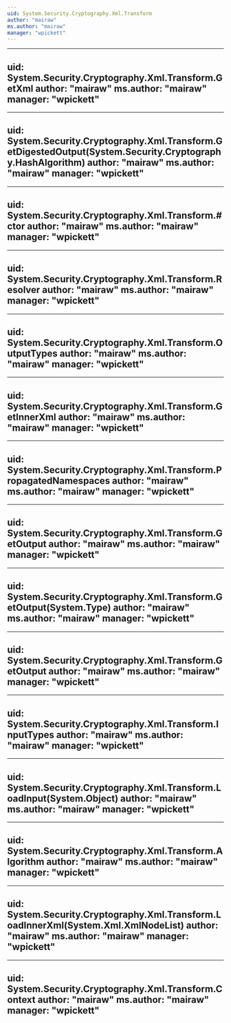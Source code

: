 ```yaml
---
uid: System.Security.Cryptography.Xml.Transform
author: "mairaw"
ms.author: "mairaw"
manager: "wpickett"
---
```


---
uid: System.Security.Cryptography.Xml.Transform.GetXml
author: "mairaw"
ms.author: "mairaw"
manager: "wpickett"
---

---
uid: System.Security.Cryptography.Xml.Transform.GetDigestedOutput(System.Security.Cryptography.HashAlgorithm)
author: "mairaw"
ms.author: "mairaw"
manager: "wpickett"
---

---
uid: System.Security.Cryptography.Xml.Transform.#ctor
author: "mairaw"
ms.author: "mairaw"
manager: "wpickett"
---

---
uid: System.Security.Cryptography.Xml.Transform.Resolver
author: "mairaw"
ms.author: "mairaw"
manager: "wpickett"
---

---
uid: System.Security.Cryptography.Xml.Transform.OutputTypes
author: "mairaw"
ms.author: "mairaw"
manager: "wpickett"
---

---
uid: System.Security.Cryptography.Xml.Transform.GetInnerXml
author: "mairaw"
ms.author: "mairaw"
manager: "wpickett"
---

---
uid: System.Security.Cryptography.Xml.Transform.PropagatedNamespaces
author: "mairaw"
ms.author: "mairaw"
manager: "wpickett"
---

---
uid: System.Security.Cryptography.Xml.Transform.GetOutput
author: "mairaw"
ms.author: "mairaw"
manager: "wpickett"
---

---
uid: System.Security.Cryptography.Xml.Transform.GetOutput(System.Type)
author: "mairaw"
ms.author: "mairaw"
manager: "wpickett"
---

---
uid: System.Security.Cryptography.Xml.Transform.GetOutput
author: "mairaw"
ms.author: "mairaw"
manager: "wpickett"
---

---
uid: System.Security.Cryptography.Xml.Transform.InputTypes
author: "mairaw"
ms.author: "mairaw"
manager: "wpickett"
---

---
uid: System.Security.Cryptography.Xml.Transform.LoadInput(System.Object)
author: "mairaw"
ms.author: "mairaw"
manager: "wpickett"
---

---
uid: System.Security.Cryptography.Xml.Transform.Algorithm
author: "mairaw"
ms.author: "mairaw"
manager: "wpickett"
---

---
uid: System.Security.Cryptography.Xml.Transform.LoadInnerXml(System.Xml.XmlNodeList)
author: "mairaw"
ms.author: "mairaw"
manager: "wpickett"
---

---
uid: System.Security.Cryptography.Xml.Transform.Context
author: "mairaw"
ms.author: "mairaw"
manager: "wpickett"
---
